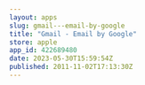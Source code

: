 ```yaml
---
layout: apps
slug: gmail---email-by-google
title: "Gmail - Email by Google"
store: apple
app_id: 422689480
date: 2023-05-30T15:59:54Z
published: 2011-11-02T17:13:30Z
---
```

